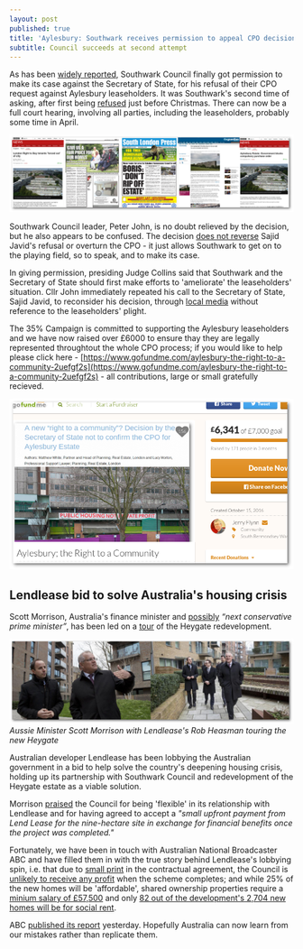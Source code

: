 ```yaml
---
layout: post
published: true 
title: 'Aylesbury: Southwark receives permission to appeal CPO decision.'
subtitle: Council succeeds at second attempt
---
```

As has been [widely reported](http://www.southwarknews.co.uk/news/council-given-permission-take-aylesbury-estate-cpo-case-high-court-disappointing-blow-campaigners/), Southwark Council finally got permission to make its case against the Secretary of State, for his refusal of their CPO request against Aylesbury leaseholders. It was Southwark's second time of asking, after first being [refused](/img/Scan0017.pdf) just before Christmas. There can now be a full court hearing, involving all parties, including the leaseholders, probably some time in April.

![](/img/aylesburyleaseholdersfairprice.png)

Southwark Council leader, Peter John, is no doubt relieved by the decision, but he also appears to be confused. The decision [does not reverse](https://twitter.com/nearlylegal/status/822537665312620546) Sajid Javid's refusal or overturn the CPO - it just allows Southwark to get on to the playing field, so to speak, and to make its case.

In giving permission, presiding Judge Collins said that Southwark and the Secretary of State should first make efforts to 'ameliorate' the leaseholders' situation. Cllr John immediately repeated his call to the Secretary of State, Sajid Javid, to reconsider his decision, through [local media](http://www.southwark.gov.uk/news/2017/jan/council-calls-on-secretary-of-state-for-urgent-meeting-after-judge-puts-aylesbury-estate-judicial-review-back-on-track) without reference to the leaseholders' plight.

The 35% Campaign is committed to supporting the Aylesbury leaseholders and we have now raised over £6000 to ensure thay they are legally represented throughtout the whole CPO process; if you would like to help please click here - [https://www.gofundme.com/aylesbury-the-right-to-a-community-2uefgf2s](https://www.gofundme.com/aylesbury-the-right-to-a-community-2uefgf2s) - all contributions, large or small gratefully recieved.

![](/img/gofundmescreenshot.png)

## Lendlease bid to solve Australia's housing crisis
Scott Morrison, Australia's finance minister and [possibly](http://typewriterintl.com/2016/06/21/australias-next-prime-minister-scott-morrison/) _“next conservative prime minister”_, has been led on a [tour](http://www.dailytelegraph.com.au/news/national/big-business-super-funds-could-be-the-key-to-fixing-social-housing-problem-in-australia/news-story/46e14eb7da03713ab492211e9cf935c7) of the Heygate redevelopment. 

![](/img/scottmorrisonheygate.jpg)
*Aussie Minister Scott Morrison with Lendlease's Rob Heasman touring the new Heygate*

Australian developer Lendlease has been lobbying the Australian government in a bid to help solve the country's deepening housing crisis, holding up its partnership with Southwark Council and redevelopment of the Heygate estate as a viable solution.

Morrison [praised](http://www.afr.com/news/politics/scott-morrison-says-london-property-proves-scrapping-negative-gearing-wont-work-20170127-gtzub1) the Council for being 'flexible' in its relationship with Lendlease and for having agreed to accept a _"small upfront payment from Lend Lease for the nine-hectare site in exchange for financial benefits once the project was completed."_

Fortunately, we have been in touch with Australian National Broadcaster ABC and have filled them in with the true story behind Lendlease's lobbying spin, i.e. that due to [small print](http://35percent.org/2016-05-11-no-profit-share-the-true-value-of-the-heygate-regeneration/#how-can-this-be-happening) in the contractual agreement, the Council is [unlikely to receive any profit](http://35percent.org/2016-12-05-heygate-profits-north-of-a-hundred-million/) when the scheme completes; and while 25% of the new homes will be 'affordable', shared ownership properties require a [minium salary of £57,500](http://crappistmartin.github.io/images/LQPriceList.pdf) and only [82 out of the development's 2,704 new homes will be for social rent](http://35percent.org/affordable-housing).

ABC [published its report](http://www.abc.net.au/news/2017-01-30/london-affordable-housing-development-criticised/8222042) yesterday. Hopefully Australia can now learn from our mistakes rather than replicate them. 

